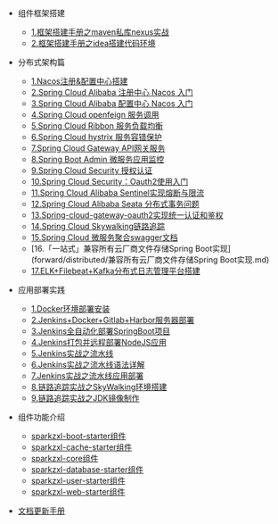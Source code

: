 * 组件框架搭建
    * [1.框架搭建手册之maven私库nexus实战](forward/framework/框架搭建手册之maven私库nexus实战.md)
    * [2.框架搭建手册之idea搭建代码环境](forward/framework/框架搭建手册之idea搭建代码环境.md)
  
* 分布式架构篇
    * [1.Nacos注册&配置中心搭建](forward/distributed/分布式架构之Nacos注册&配置中心搭建.md)
    * [2.Spring Cloud Alibaba 注册中心 Nacos 入门](forward/distributed/分布式架构之SpringCloudAlibaba注册中心Nacos入门.md)
    * [3.Spring Cloud Alibaba 配置中心 Nacos 入门](forward/distributed/分布式架构之SpringCloudAlibaba配置中心Nacos入门.md)
    * [4.Spring Cloud openfeign 服务调用](forward/222)
    * [5.Spring Cloud Ribbon 服务负载均衡](forward/222)
    * [6.Spring Cloud hystrix 服务容错保护](forward/222)
    * [7.Spring Cloud Gateway API网关服务](forward/222)
    * [8.Spring Boot Admin 微服务应用监控](forward/222)
    * [9.Spring Cloud Security 授权认证](forward/222)
    * [10.Spring Cloud Security：Oauth2使用入门](forward/222)
    * [11.Spring Cloud Alibaba Sentinel实现熔断与限流](forward/222)
    * [12.Spring Cloud Alibaba Seata 分布式事务问题](forward/222)
    * [13.Spring-cloud-gateway-oauth2实现统一认证和鉴权](forward/222)
    * [14.Spring Cloud Skywalking链路追踪](forward/222)
    * [15.Spring Cloud 微服务聚合swagger文档](forward/222)
    * [16.「一站式」兼容所有云厂商文件存储Spring Boot实现](forward/distributed/兼容所有云厂商文件存储Spring Boot实现.md)
    * [17.ELK+Filebeat+Kafka分布式日志管理平台搭建](forward/distributed/分布式架构之ELK+Filebeat+Kafka分布式日志管理平台搭建.md)

* 应用部署实践
    * [1.Docker环境部署安装](forward/deploy/Docker环境部署安装.md)
    * [2.Jenkins+Docker+Gitlab+Harbor服务器部署](forward/deploy/Jenkins+Docker+Gitlab+Harbor服务器部署.md)
    * [3.Jenkins全自动化部署SpringBoot项目](forward/deploy/Jenkins全自动化部署SpringBoot项目.md)
    * [4.Jenkins打包并远程部署NodeJS应用](forward/deploy/Jenkins打包并远程部署NodeJS应用.md)
    * [5.Jenkins实战之流水线](forward/deploy/Jenkins实战之流水线.md)
    * [6.Jenkins实战之流水线语法详解](forward/deploy/Jenkins实战之流水线语法详解.md)
    * [7.Jenkins实战之流水线应用部署](forward/deploy/Jenkins实战之流水线应用部署.md)
    * [8.链路追踪实战之SkyWalking环境搭建](forward/distributed/链路追踪实战之SkyWalking环境搭建.md)
    * [9.链路追踪实战之JDK镜像制作](forward/distributed/链路追踪实战之JDK镜像制作.md)

* 组件功能介绍
    * [sparkzxl-boot-starter组件](forward/component/sparkzxl-boot.md)
    * [sparkzxl-cache-starter组件](forward/component/sparkzxl-cache.md)
    * [sparkzxl-core组件](forward/component/sparkzxl-core.md)
    * [sparkzxl-database-starter组件](forward/component/sparkzxl-database.md)
    * [sparkzxl-user-starter组件](forward/component/sparkzxl-user.md)
    * [sparkzxl-web-starter组件](forward/component/sparkzxl-web.md)
* [文档更新手册](forward/文档更新手册.md)
